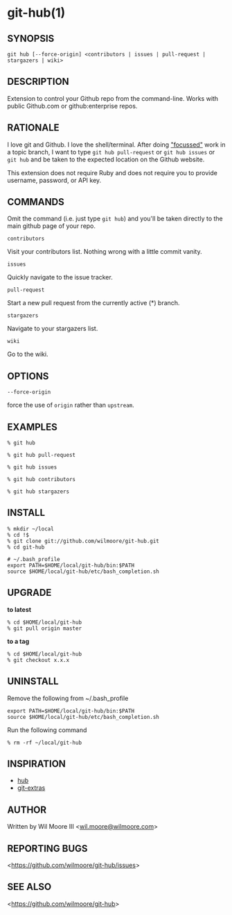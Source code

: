 git-hub(1)
=======================================

## SYNOPSIS

  `git hub [--force-origin] <contributors | issues | pull-request | stargazers | wiki>`

## DESCRIPTION

  Extension to control your Github repo from the command-line.
  Works with public Github.com or github:enterprise repos.

## RATIONALE

  I love git and Github. I love the shell/terminal. After doing
  ["focussed"][git-process] work in a topic branch, I want to type
  `git hub pull-request` or `git hub issues` or `git hub` and be
  taken to the expected location on the Github website.

  This extension does not require Ruby and does not require you to
  provide username, password, or API key.

## COMMANDS

  Omit the command (i.e. just type `git hub`) and you'll be taken
  directly to the main github page of your repo.


  `contributors`

  Visit your contributors list. Nothing wrong with a little commit vanity.

  `issues`

  Quickly navigate to the issue tracker.

  `pull-request`

  Start a new pull request from the currently active (*) branch.

  `stargazers`

  Navigate to your stargazers list.

  `wiki`

  Go to the wiki.

## OPTIONS

  `--force-origin`

  force the use of `origin` rather than `upstream`.

## EXAMPLES

    % git hub

    % git hub pull-request

    % git hub issues

    % git hub contributors

    % git hub stargazers

## INSTALL

    % mkdir ~/local
    % cd !$
    % git clone git://github.com/wilmoore/git-hub.git
    % cd git-hub

    # ~/.bash_profile
    export PATH=$HOME/local/git-hub/bin:$PATH
    source $HOME/local/git-hub/etc/bash_completion.sh

## UPGRADE

**to latest**

    % cd $HOME/local/git-hub
    % git pull origin master

**to a tag**

    % cd $HOME/local/git-hub
    % git checkout x.x.x

## UNINSTALL

Remove the following from ~/.bash_profile

    export PATH=$HOME/local/git-hub/bin:$PATH
    source $HOME/local/git-hub/etc/bash_completion.sh

Run the following command

    % rm -rf ~/local/git-hub

## INSPIRATION

- [hub](https://github.com/defunkt/hub)
- [git-extras](https://github.com/visionmedia/git-extras)

## AUTHOR

Written by Wil Moore III &lt;<wil.moore@wilmoore.com>&gt;

## REPORTING BUGS

&lt;<https://github.com/wilmoore/git-hub/issues>&gt;

## SEE ALSO

&lt;<https://github.com/wilmoore/git-hub>&gt;




[git-process]:  https://github.com/wilmoore/git-process
